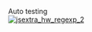 Auto testing  
[![jsextra_hw_regexp_2](https://github.com/SadliyVI/JSExtra_HW_RegExp_2/actions/workflows/main.yml/badge.svg)](https://github.com/SadliyVI/JSExtra_HW_RegExp_2/actions/workflows/main.yml)
